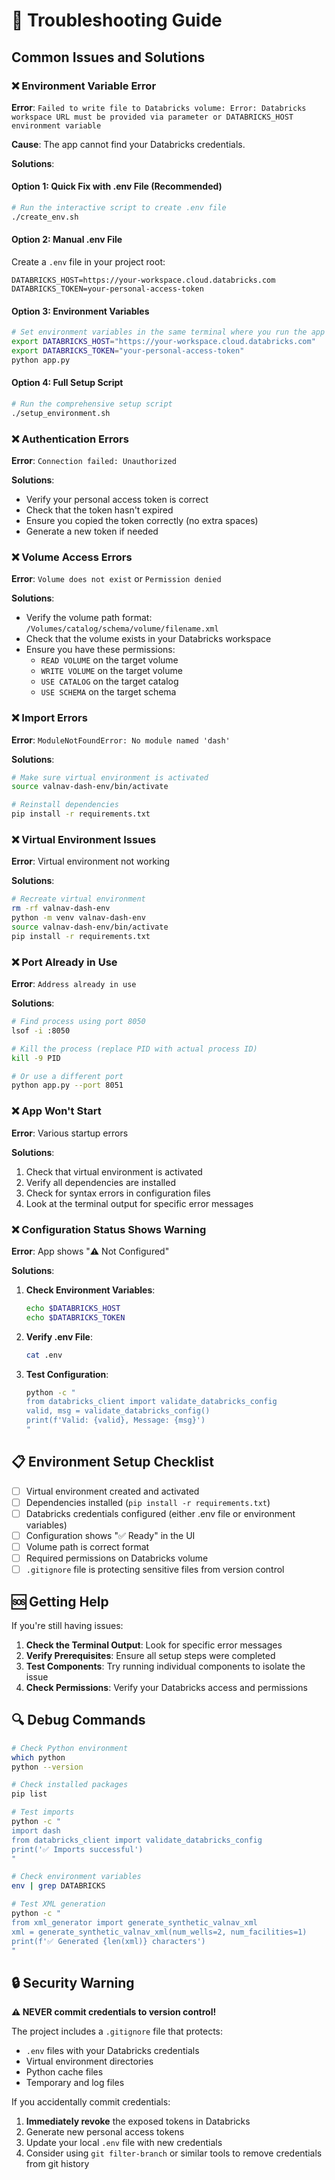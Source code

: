 # 🔧 Troubleshooting Guide

## Common Issues and Solutions

### ❌ Environment Variable Error

**Error**: `Failed to write file to Databricks volume: Error: Databricks workspace URL must be provided via parameter or DATABRICKS_HOST environment variable`

**Cause**: The app cannot find your Databricks credentials.

**Solutions**:

#### Option 1: Quick Fix with .env File (Recommended)
```bash
# Run the interactive script to create .env file
./create_env.sh
```

#### Option 2: Manual .env File
Create a `.env` file in your project root:
```
DATABRICKS_HOST=https://your-workspace.cloud.databricks.com
DATABRICKS_TOKEN=your-personal-access-token
```

#### Option 3: Environment Variables
```bash
# Set environment variables in the same terminal where you run the app
export DATABRICKS_HOST="https://your-workspace.cloud.databricks.com"
export DATABRICKS_TOKEN="your-personal-access-token"
python app.py
```

#### Option 4: Full Setup Script
```bash
# Run the comprehensive setup script
./setup_environment.sh
```

### ❌ Authentication Errors

**Error**: `Connection failed: Unauthorized`

**Solutions**:
- Verify your personal access token is correct
- Check that the token hasn't expired
- Ensure you copied the token correctly (no extra spaces)
- Generate a new token if needed

### ❌ Volume Access Errors

**Error**: `Volume does not exist` or `Permission denied`

**Solutions**:
- Verify the volume path format: `/Volumes/catalog/schema/volume/filename.xml`
- Check that the volume exists in your Databricks workspace
- Ensure you have these permissions:
  - `READ VOLUME` on the target volume
  - `WRITE VOLUME` on the target volume
  - `USE CATALOG` on the target catalog
  - `USE SCHEMA` on the target schema

### ❌ Import Errors

**Error**: `ModuleNotFoundError: No module named 'dash'`

**Solutions**:
```bash
# Make sure virtual environment is activated
source valnav-dash-env/bin/activate

# Reinstall dependencies
pip install -r requirements.txt
```

### ❌ Virtual Environment Issues

**Error**: Virtual environment not working

**Solutions**:
```bash
# Recreate virtual environment
rm -rf valnav-dash-env
python -m venv valnav-dash-env
source valnav-dash-env/bin/activate
pip install -r requirements.txt
```

### ❌ Port Already in Use

**Error**: `Address already in use`

**Solutions**:
```bash
# Find process using port 8050
lsof -i :8050

# Kill the process (replace PID with actual process ID)
kill -9 PID

# Or use a different port
python app.py --port 8051
```

### ❌ App Won't Start

**Error**: Various startup errors

**Solutions**:
1. Check that virtual environment is activated
2. Verify all dependencies are installed
3. Check for syntax errors in configuration files
4. Look at the terminal output for specific error messages

### ❌ Configuration Status Shows Warning

**Error**: App shows "⚠️ Not Configured"

**Solutions**:
1. **Check Environment Variables**:
   ```bash
   echo $DATABRICKS_HOST
   echo $DATABRICKS_TOKEN
   ```

2. **Verify .env File**:
   ```bash
   cat .env
   ```

3. **Test Configuration**:
   ```bash
   python -c "
   from databricks_client import validate_databricks_config
   valid, msg = validate_databricks_config()
   print(f'Valid: {valid}, Message: {msg}')
   "
   ```

## 📋 Environment Setup Checklist

- [ ] Virtual environment created and activated
- [ ] Dependencies installed (`pip install -r requirements.txt`)
- [ ] Databricks credentials configured (either .env file or environment variables)
- [ ] Configuration shows "✅ Ready" in the UI
- [ ] Volume path is correct format
- [ ] Required permissions on Databricks volume
- [ ] `.gitignore` file is protecting sensitive files from version control

## 🆘 Getting Help

If you're still having issues:

1. **Check the Terminal Output**: Look for specific error messages
2. **Verify Prerequisites**: Ensure all setup steps were completed
3. **Test Components**: Try running individual components to isolate the issue
4. **Check Permissions**: Verify your Databricks access and permissions

## 🔍 Debug Commands

```bash
# Check Python environment
which python
python --version

# Check installed packages
pip list

# Test imports
python -c "
import dash
from databricks_client import validate_databricks_config
print('✅ Imports successful')
"

# Check environment variables
env | grep DATABRICKS

# Test XML generation
python -c "
from xml_generator import generate_synthetic_valnav_xml
xml = generate_synthetic_valnav_xml(num_wells=2, num_facilities=1)
print(f'✅ Generated {len(xml)} characters')
"
```

## 🔒 Security Warning

**⚠️ NEVER commit credentials to version control!**

The project includes a `.gitignore` file that protects:
- `.env` files with your Databricks credentials
- Virtual environment directories
- Python cache files
- Temporary and log files

If you accidentally commit credentials:
1. **Immediately revoke** the exposed tokens in Databricks
2. Generate new personal access tokens
3. Update your local `.env` file with new credentials
4. Consider using `git filter-branch` or similar tools to remove credentials from git history 